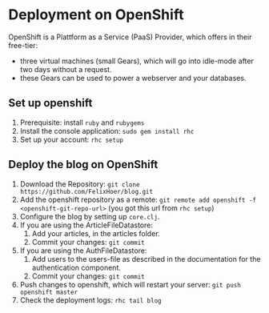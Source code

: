 # Deployment on OpenShift

OpenShift is a Plattform as a Service (PaaS) Provider, which offers in their free-tier:

* three virtual machines (small Gears), which will go into idle-mode after two days without a request.
* these Gears can be used to power a webserver and your databases.

## Set up openshift

1. Prerequisite: install `ruby` and `rubygems`
2. Install the console application: `sudo gem install rhc`
3. Set up your account: `rhc setup`

## Deploy the blog on OpenShift

1. Download the Repository: `git clone https://github.com/FelixHoer/blog.git`
2. Add the openshift repository as a remote: `git remote add openshift -f <openshift-git-repo-url>` (you got this url from `rhc setup`)
2. Configure the blog by setting up `core.clj`.
3. If you are using the ArticleFileDatastore:
   1. Add your articles, in the articles folder.
   2. Commit your changes: `git commit`
4. If you are using the AuthFileDatastore:
   1. Add users to the users-file as described in the documentation for the authentication component.
   2. Commit your changes: `git commit`
5. Push changes to openshift, which will restart your server: `git push openshift master`
6. Check the deployment logs: `rhc tail blog`
